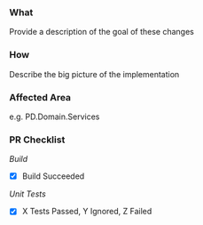 ### What
 
Provide a description of the goal of these changes
 
### How
 
Describe the big picture of the implementation
 
### Affected Area
 
e.g. PD.Domain.Services
 
### PR Checklist
 
*Build*
 
 - [x] Build Succeeded
 
*Unit Tests*
 
 - [x] X Tests Passed, Y Ignored, Z Failed
